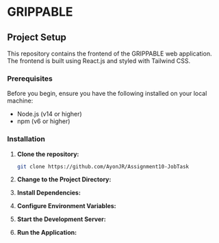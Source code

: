 # GRIPPABLE 

## Project Setup

This repository contains the frontend of the GRIPPABLE web application. The frontend is built using React.js and styled with Tailwind CSS.

### Prerequisites

Before you begin, ensure you have the following installed on your local machine:

- Node.js (v14 or higher)
- npm (v6 or higher)

### Installation

1. **Clone the repository:**

   ```bash
   git clone https://github.com/AyonJR/Assignment10-JobTask

2. **Change to the Project Directory:**

3. **Install Dependencies:**

4. **Configure Environment Variables:**

5. **Start the Development Server:**

6. **Run the Application:**
